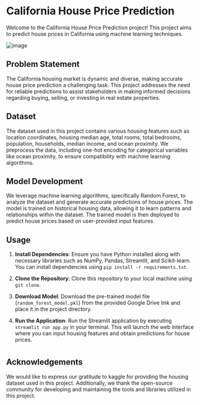 # California House Price Prediction

Welcome to the California House Price Prediction project! This project aims to predict house prices in California using machine learning techniques.

![image](https://github.com/Vishal-74/California_house_price/assets/115347234/0231a723-11be-4f24-a7b7-a7196b3a805e)


## Problem Statement

The California housing market is dynamic and diverse, making accurate house price prediction a challenging task. This project addresses the need for reliable predictions to assist stakeholders in making informed decisions regarding buying, selling, or investing in real estate properties.

## Dataset

The dataset used in this project contains various housing features such as location coordinates, housing median age, total rooms, total bedrooms, population, households, median income, and ocean proximity. We preprocess the data, including one-hot encoding for categorical variables like ocean proximity, to ensure compatibility with machine learning algorithms.

## Model Development

We leverage machine learning algorithms, specifically Random Forest, to analyze the dataset and generate accurate predictions of house prices. The model is trained on historical housing data, allowing it to learn patterns and relationships within the dataset. The trained model is then deployed to predict house prices based on user-provided input features.

## Usage

1. **Install Dependencies**: Ensure you have Python installed along with necessary libraries such as NumPy, Pandas, Streamlit, and Scikit-learn. You can install dependencies using `pip install -r requirements.txt`.

2. **Clone the Repository**: Clone this repository to your local machine using `git clone`.

3. **Download Model**: Download the pre-trained model file (`random_forest_model.pkl`) from the provided Google Drive link and place it in the project directory.

4. **Run the Application**: Run the Streamlit application by executing `streamlit run app.py` in your terminal. This will launch the web interface where you can input housing features and obtain predictions for house prices.


#

## Acknowledgements

We would like to express our gratitude to kaggle for providing the housing dataset used in this project. Additionally, we thank the open-source community for developing and maintaining the tools and libraries utilized in this project.

